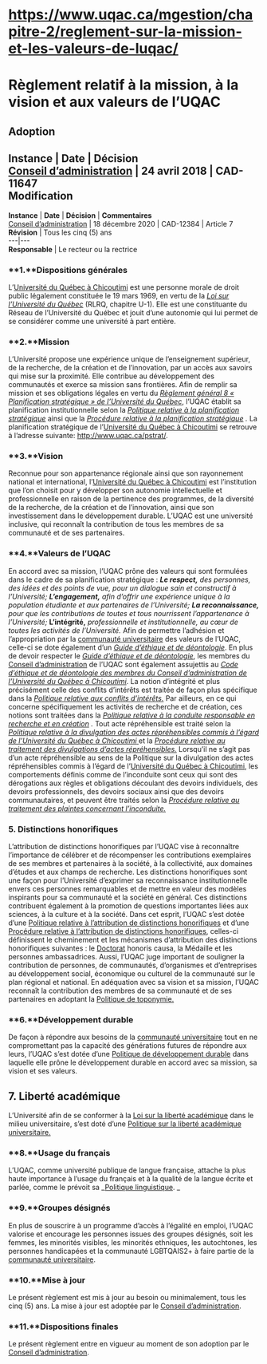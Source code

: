 # https://www.uqac.ca/mgestion/chapitre-2/reglement-sur-la-mission-et-les-valeurs-de-luqac/

# Règlement relatif à la mission, à la vision et aux valeurs de l’UQAC
**Adoption**  
---  
**Instance** | **Date** | **Décision**  
[Conseil d’administration](https://www.uqac.ca/mgestion/chapitre-2/reglement-sur-la-mission-et-les-valeurs-de-luqac/<https:/www.uqac.ca/mgestion/lexique/conseil-dadministration/>) | 24 avril 2018 | CAD-11647  
**Modification**  
---  
**Instance** | **Date** | **Décision** | **Commentaires**  
[Conseil d’administration](https://www.uqac.ca/mgestion/chapitre-2/reglement-sur-la-mission-et-les-valeurs-de-luqac/<https:/www.uqac.ca/mgestion/lexique/conseil-dadministration/>) | 18 décembre 2020 | CAD-12384 | Article 7  
**Révision** | Tous les cinq (5) ans  
---|---  
**Responsable** | Le recteur ou la rectrice  
### **1.****Dispositions générales**
L’[Université du Québec à Chicoutimi](https://www.uqac.ca/mgestion/chapitre-2/reglement-sur-la-mission-et-les-valeurs-de-luqac/<https:/www.uqac.ca/mgestion/lexique/universite-du-quebec-a-chicoutimi/>) est une personne morale de droit public légalement constituée le 19 mars 1969, en vertu de la [_Loi sur l’Université du Québec_](https://www.uqac.ca/mgestion/chapitre-2/reglement-sur-la-mission-et-les-valeurs-de-luqac/<http:/legisquebec.gouv.qc.ca/fr/pdf/cs/U-1.pdf>) (RLRQ, chapitre U-1). Elle est une constituante du Réseau de l’Université du Québec et jouit d’une autonomie qui lui permet de se considérer comme une université à part entière.
### **2.****Mission**
L’Université propose une expérience unique de l’enseignement supérieur, de la recherche, de la création et de l’innovation, par un accès aux savoirs qui mise sur la proximité. Elle contribue au développement des communautés et exerce sa mission sans frontières.
Afin de remplir sa mission et ses obligations légales en vertu du [_Règlement général 8 « Planification stratégique » de l’Université du Québec_](https://www.uqac.ca/mgestion/chapitre-2/reglement-sur-la-mission-et-les-valeurs-de-luqac/<http:/www.uquebec.ca/reseau/fr/system/files/documents/Secretariat_general/reglements_generaux/regle_8.pdf>), l’UQAC établit sa planification institutionnelle selon la _[Politique relative à la planification stratégique](https://www.uqac.ca/mgestion/chapitre-2/reglement-sur-la-mission-et-les-valeurs-de-luqac/<https:/www.uqac.ca/mgestion/chapitre-2/reglement-sur-la-mission-et-les-valeurs-de-luqac/politique-relative-a-la-planification-institutionnelle/>)_ ainsi que la [_Procédure relative à la planification stratégique_](https://www.uqac.ca/mgestion/chapitre-2/reglement-sur-la-mission-et-les-valeurs-de-luqac/<https:/www.uqac.ca/mgestion/chapitre-2/reglement-sur-la-mission-et-les-valeurs-de-luqac/procedure-relative-a-la-planification-strategique/>) _._
La planification stratégique de l’[Université du Québec à Chicoutimi](https://www.uqac.ca/mgestion/chapitre-2/reglement-sur-la-mission-et-les-valeurs-de-luqac/<https:/www.uqac.ca/mgestion/lexique/universite-du-quebec-a-chicoutimi/>) se retrouve à l’adresse suivante: <http://www.uqac.ca/pstrat/>.
### **3.****Vision**
Reconnue pour son appartenance régionale ainsi que son rayonnement national et international, l’[Université du Québec à Chicoutimi](https://www.uqac.ca/mgestion/chapitre-2/reglement-sur-la-mission-et-les-valeurs-de-luqac/<https:/www.uqac.ca/mgestion/lexique/universite-du-quebec-a-chicoutimi/>) est l’institution que l’on choisit pour y développer son autonomie intellectuelle et professionnelle en raison de la pertinence des programmes, de la diversité de la recherche, de la création et de l’innovation, ainsi que son investissement dans le développement durable.
L’UQAC est une université inclusive, qui reconnaît la contribution de tous les membres de sa communauté et de ses partenaires.
### **4.****Valeurs de l’UQAC**
En accord avec sa mission, l’UQAC prône des valeurs qui sont formulées dans le cadre de sa planification stratégique :
_**_Le respect,_**_
_des personnes, des idées et des points de vue, pour un dialogue sain et constructif à l’Université;_
_**_L’engagement,_**_
_afin d’offrir une expérience unique à la population étudiante et aux partenaires de l’Université;_
_**La reconnaissance,**_
_pour que les contributions de toutes et tous nourrissent l’appartenance à l’Université;_
**__L’intégrité,__**
_professionnelle et institutionnelle, au cœur de toutes les activités de l’Université._
Afin de permettre l’adhésion et l’appropriation par la [communauté universitaire](https://www.uqac.ca/mgestion/chapitre-2/reglement-sur-la-mission-et-les-valeurs-de-luqac/<https:/www.uqac.ca/mgestion/lexique/communaute-universitaire/>) des valeurs de l’UQAC, celle-ci se dote également d’un [_Guide d’éthique et de déontologie_](https://www.uqac.ca/mgestion/chapitre-2/reglement-sur-la-mission-et-les-valeurs-de-luqac/<https:/www.uqac.ca/sg-docs/site-sg/manuel-gestion/chapitre-2/guide-ethique.pdf>).
En plus de devoir respecter le [_Guide d’éthique et de déontologie_](https://www.uqac.ca/mgestion/chapitre-2/reglement-sur-la-mission-et-les-valeurs-de-luqac/<https:/www.uqac.ca/sg-docs/site-sg/manuel-gestion/chapitre-2/guide-ethique.pdf>), les membres du [Conseil d’administration](https://www.uqac.ca/mgestion/chapitre-2/reglement-sur-la-mission-et-les-valeurs-de-luqac/<https:/www.uqac.ca/mgestion/lexique/conseil-dadministration/>) de l’UQAC sont également assujettis au [_Code d’éthique et de déontologie des membres du Conseil d’administration de l’Université du Québec à Chicoutimi_](https://www.uqac.ca/mgestion/chapitre-2/reglement-sur-la-mission-et-les-valeurs-de-luqac/<https:/www.uqac.ca/mgestion/wp-content/uploads/2023/11/207-0.3-001.pdf>).
La notion d’intégrité et plus précisément celle des conflits d’intérêts est traitée de façon plus spécifique dans la [_Politique relative aux conflits d’intérêts._](https://www.uqac.ca/mgestion/chapitre-2/reglement-sur-la-mission-et-les-valeurs-de-luqac/<https:/www.uqac.ca/mgestion/politique-relative-aux-conflits-dinterets/>)
Par ailleurs, en ce qui concerne spécifiquement les activités de recherche et de création, ces notions sont traitées dans la [_Politique relative à la conduite responsable en recherche et en création_](https://www.uqac.ca/mgestion/chapitre-2/reglement-sur-la-mission-et-les-valeurs-de-luqac/<https:/www.uqac.ca/mgestion/chapitre-3/reglement-relatif-a-la-recherche-et-a-la-creation/politique-relative-a-la-conduite-responsable-en-recherche-et-en-creation/>) _._
Tout acte répréhensible est traité selon la [_Politique relative à la divulgation des actes répréhensibles commis à l’égard de l’Université du Québec à Chicoutimi_ ](https://www.uqac.ca/mgestion/chapitre-2/reglement-sur-la-mission-et-les-valeurs-de-luqac/<https:/www.uqac.ca/mgestion/chapitre-2/reglement-sur-la-mission-et-les-valeurs-de-luqac/politique-relative-a-la-divulgation-des-actes-reprehensibles-commis-a-legard-de-luniversite-du-quebec-a-chicoutimi/>)et la [_Procédure relative au traitement des divulgations d’actes répréhensibles._](https://www.uqac.ca/mgestion/chapitre-2/reglement-sur-la-mission-et-les-valeurs-de-luqac/<https:/www.uqac.ca/mgestion/chapitre-2/reglement-sur-la-mission-et-les-valeurs-de-luqac/procedure-relative-au-traitement-des-divulgations-dactes-reprehensibles/>)
Lorsqu’il ne s’agit pas d’un acte répréhensible au sens de la Politique sur la divulgation des actes répréhensibles commis à l’égard de l’[Université du Québec à Chicoutimi](https://www.uqac.ca/mgestion/chapitre-2/reglement-sur-la-mission-et-les-valeurs-de-luqac/<https:/www.uqac.ca/mgestion/lexique/universite-du-quebec-a-chicoutimi/>), les comportements définis comme de l’inconduite sont ceux qui sont des dérogations aux règles et obligations découlant des devoirs individuels, des devoirs professionnels, des devoirs sociaux ainsi que des devoirs communautaires, et peuvent être traités selon la [_Procédure relative au traitement des plaintes concernant l’inconduite._](https://www.uqac.ca/mgestion/chapitre-2/reglement-sur-la-mission-et-les-valeurs-de-luqac/<https:/www.uqac.ca/mgestion/chapitre-2/reglement-sur-la-mission-et-les-valeurs-de-luqac/procedure-relative-au-traitement-des-plaintes-concernant-linconduite/>)
### 5. Distinctions honorifiques
L’attribution de distinctions honorifiques par l’UQAC vise à reconnaître l’importance de célébrer et de récompenser les contributions exemplaires de ses membres et partenaires à la société, à la collectivité, aux domaines d’études et aux champs de recherche. Les distinctions honorifiques sont une façon pour l’Université d’exprimer sa reconnaissance institutionnelle envers ces personnes remarquables et de mettre en valeur des modèles inspirants pour sa communauté et la société en général. Ces distinctions contribuent également à la promotion de questions importantes liées aux sciences, à la culture et à la société.
Dans cet esprit, l’UQAC s’est dotée d’une [Politique relative à l’attribution de distinctions honorifiques](https://www.uqac.ca/mgestion/chapitre-2/reglement-sur-la-mission-et-les-valeurs-de-luqac/<https:/www.uqac.ca/mgestion/chapitre-2/reglement-sur-la-mission-et-les-valeurs-de-luqac/politique-de-distinctions-honorifiques/>) et d’une[ Procédure relative à l’attribution de distinctions honorifiques](https://www.uqac.ca/mgestion/chapitre-2/reglement-sur-la-mission-et-les-valeurs-de-luqac/<https:/www.uqac.ca/mgestion/chapitre-2/reglement-sur-la-mission-et-les-valeurs-de-luqac/procedure-dattribution-de-distinctions-honorifiques/>), celles-ci définissent le cheminement et les mécanismes d’attribution des distinctions honorifiques suivantes : le [Doctorat](https://www.uqac.ca/mgestion/chapitre-2/reglement-sur-la-mission-et-les-valeurs-de-luqac/<https:/www.uqac.ca/mgestion/lexique/doctorat/>) honoris causa, la Médaille et les personnes ambassadrices.
Aussi, l’UQAC juge important de souligner la contribution de personnes, de communautés, d’organismes et d’entreprises au développement social, économique ou culturel de la communauté sur le plan régional et national. En adéquation avec sa vision et sa mission, l’UQAC reconnaît la contribution des membres de sa communauté et de ses partenaires en adoptant la [Politique de toponymie.](https://www.uqac.ca/mgestion/chapitre-2/reglement-sur-la-mission-et-les-valeurs-de-luqac/<https:/www.uqac.ca/mgestion/chapitre-2/reglement-sur-la-mission-et-les-valeurs-de-luqac/politique-de-toponymie/>)
### **6.****Développement durable**
De façon à répondre aux besoins de la [communauté universitaire](https://www.uqac.ca/mgestion/chapitre-2/reglement-sur-la-mission-et-les-valeurs-de-luqac/<https:/www.uqac.ca/mgestion/lexique/communaute-universitaire/>) tout en ne compromettant pas la capacité des générations futures de répondre aux leurs, l’UQAC s’est dotée d’une [Politique de développement durable](https://www.uqac.ca/mgestion/chapitre-2/reglement-sur-la-mission-et-les-valeurs-de-luqac/<https:/www.uqac.ca/mgestion/chapitre-2/reglement-sur-la-mission-et-les-valeurs-de-luqac/politique-de-developpement-durable/>) dans laquelle elle prône le développement durable en accord avec sa mission, sa vision et ses valeurs.
## 7. Liberté académique
L’Université afin de se conformer à la [Loi sur la liberté académique](https://www.uqac.ca/mgestion/chapitre-2/reglement-sur-la-mission-et-les-valeurs-de-luqac/<https:/www.legisquebec.gouv.qc.ca/fr/document/lc/L-1.2>) dans le milieu universitaire, s’est doté d’une [Politique sur la liberté académique universitaire.](https://www.uqac.ca/mgestion/chapitre-2/reglement-sur-la-mission-et-les-valeurs-de-luqac/<https:/www.uqac.ca/mgestion/politique-sur-la-liberte-academique-universitaire/>)
### **8.****Usage du français**
L’UQAC, comme université publique de langue française, attache la plus haute importance à l’usage du français et à la qualité de la langue écrite et parlée, comme le prévoit sa _[Politique linguistique](https://www.uqac.ca/mgestion/chapitre-2/reglement-sur-la-mission-et-les-valeurs-de-luqac/<https:/www.uqac.ca/mgestion/chapitre-2/reglement-sur-la-mission-et-les-valeurs-de-luqac/politique-linguistique/>). _
### **9.****Groupes désignés**
En plus de souscrire à un programme d’accès à l’égalité en emploi, l’UQAC valorise et encourage les personnes issues des groupes désignés, soit les femmes, les minorités visibles, les minorités ethniques, les autochtones, les personnes handicapées et la communauté LGBTQAIS2+ à faire partie de la [communauté universitaire](https://www.uqac.ca/mgestion/chapitre-2/reglement-sur-la-mission-et-les-valeurs-de-luqac/<https:/www.uqac.ca/mgestion/lexique/communaute-universitaire/>).
### **10.****Mise à jour**
Le présent règlement est mis à jour au besoin ou minimalement, tous les cinq (5) ans. La mise à jour est adoptée par le [Conseil d’administration](https://www.uqac.ca/mgestion/chapitre-2/reglement-sur-la-mission-et-les-valeurs-de-luqac/<https:/www.uqac.ca/mgestion/lexique/conseil-dadministration/>).
### **11.****Dispositions finales**
Le présent règlement entre en vigueur au moment de son adoption par le [Conseil d’administration](https://www.uqac.ca/mgestion/chapitre-2/reglement-sur-la-mission-et-les-valeurs-de-luqac/<https:/www.uqac.ca/mgestion/lexique/conseil-dadministration/>).
